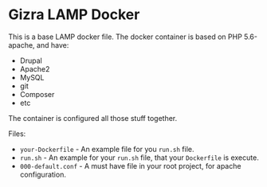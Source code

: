 # Gizra LAMP Docker
This is a base LAMP docker file.
The docker container is based on PHP 5.6-apache, and have:
* Drupal
* Apache2
* MySQL
* git
* Composer
* etc

The container is configured all those stuff together.

Files:

* `your-Dockerfile` - An example file for you `run.sh` file.
* `run.sh` - An example for your `run.sh` file, that your `Dockerfile` is execute.
* `000-default.conf` - A must have file in your root project, for apache configuration.
